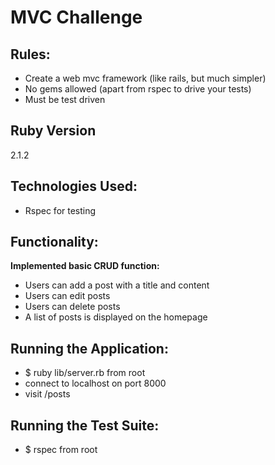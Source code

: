 MVC Challenge
=============

Rules:
------
- Create a web mvc framework (like rails, but much simpler)
- No gems allowed (apart from rspec to drive your tests) 
- Must be test driven

Ruby Version
------------
2.1.2

Technologies Used:
------------------
- Rspec for testing

Functionality:
--------------
**Implemented basic CRUD function:**
- Users can add a post with a title and content
- Users can edit posts
- Users can delete posts
- A list of posts is displayed on the homepage

Running the Application:
-----------------------

- $ ruby lib/server.rb from root
- connect to localhost on port 8000
- visit /posts

Running the Test Suite:
-----------------------

- $ rspec from root
